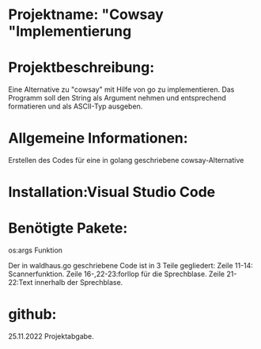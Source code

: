 # Projektname: "Cowsay "Implementierung

# Projektbeschreibung:
Eine Alternative zu "cowsay" mit Hilfe von go zu implementieren.
Das Programm soll den String als Argument nehmen und entsprechend formatieren und als ASCII-Typ ausgeben.


# Allgemeine Informationen:
Erstellen des Codes für eine in golang geschriebene cowsay-Alternative 

# Installation:Visual Studio Code

# Benötigte Pakete:

os:args Funktion

Der in waldhaus.go geschriebene Code ist in 3 Teile gegliedert:
Zeile 11-14: Scannerfunktion.
Zeile 16-,22-23:forllop für die Sprechblase.
Zeile 21-22:Text innerhalb der Sprechblase.

# github: 




25.11.2022 Projektabgabe. 




